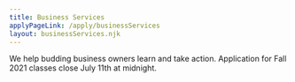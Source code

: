 ```yaml
---
title: Business Services
applyPageLink: /apply/businessServices
layout: businessServices.njk
---
```

We help budding business owners learn and take action. 
Application for Fall 2021 classes close July 11th at midnight.
